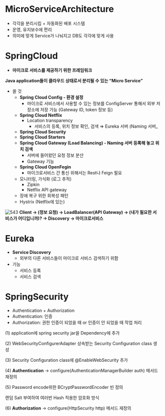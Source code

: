 # MicroServiceArchitecture
- 각각을 분리시킴 + 자동화된 배포 시스템
- 운영, 유지보수에 편리
- 의미에 맞게 Service가 나눠지고 DB도 각각에 맞게 사용

# SpringCloud
- **마이크로 서비스를 제공하기 위한 프레임워크**

**Java application들이 클라우드 상태로서 분리될 수 있는 “Micro Service”**

- 쓸 것
    - **Spring Cloud Config - 환경 설정**
        - 마이크로 서비스에서 사용할 수 있는 정보를 ConfigServer 통해서 외부 저장소에 저장 가능 (Gateway ID, token 정보 등)
    - **Spring Cloud Netflix**
        - Location transparency
            - 서비스의 등록, 위치 정보 확인, 검색 ⇒ Eureka 서버 (Naming 서버_
    - **Spring Cloud Security**
    - **Spring Cloud Starters**
    - **Spring Cloud Gateway (Load Balancing) - Naming 서버 등록해 놓고 위치 검색**
        - 서버에 들어왔던 요청 정보 분산
        - Gateway 기능
    - **Spring Cloud OpenFegin**
        - 마이크로서비스 간 통신 위해서는 Rest나 Feign 필요
    - 모니터링, 가식화 (로그 추적)
        - Zipkin
        - Netflix API gateway
    - 장애 복구 위한 회복성 패턴
    - Hystrix (Netflix에 있는)


![543](https://user-images.githubusercontent.com/45472076/231830204-b316178e-66ca-442c-8342-0bf070a680d5.PNG)
**Client → (정보 요청) → LoadBalancer(API Gateway) → (내가 필요한 서비스가 어디입니까)? → Discovery → 마이크로서비스**

# Eureka

- **Service Discovery**
    - 외부의 다른 서비스들이 마이크로 서비스 검색하기 위함
- 기능
    - 서비스 등록
    - 서비스 검색
    
# SpringSecurity
- Authentication + Authorization
- Authentication: 인증
- Authorization: 권한
인증이 되었을 때 or 인증이 안 되었을 때 작업 처리

(1) application에 spring security jar을 Dependency에 추가

(2) WebSecurityConfigurerAdapter 상속받는 Security Configuration class 생성

(3) Security Configuration class에 @EnableWebSecurity 추가

(4) **Authentication** -> configure(AuthenticationManagerBuilder auth) 메서드 재정의

(5) Password encode위한 BCryptPasswordEncoder 빈 정의

랜덤 Salt 부여하여 여러번 Hash 적용한 암호화 방식

(6) **Authorization** -> configure(HttpSecurity http) 메서드 재정의


